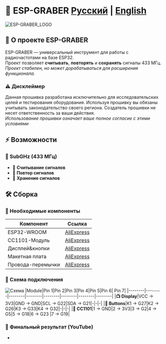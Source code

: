 <div align="left">
  <h1>📡 ESP-GRABER   <a href="#ru">Русский</a> | <a href="#en">English</a></h1>

![ESP-GRABER_LOGO](https://github.com/user-attachments/assets/e6f66f1a-1d12-48be-9113-1946ed3a8d8e)

</div>

<div id="ru">
  
## 🚀 О проекте ESP-GRABER
ESP-GRABER — универсальный инструмент для работы с радиочастотами на базе ESP32.  
Проект позволяет **считывать**, **повторять** и **сохранять** сигналы 433 МГц.  
*Проект стабилен, но может дорабатываться для расширения функционала.*

### ⚠️ Дисклеймер
Данная прошивка разработана исключительно для исследовательских целей и тестирования оборудования. 
Используя прошивку вы обязаны учитывать законодательство своего региона. Создатель прошивки не несет ответственность за ваши действия.                            
*Использование прошивки означает ваше полное согласие с этими условиями*  
## ⚡ Возможности
### 📶 SubGHz (433 МГц)
- 🎯 **Считывание сигналов**
- 🔄 **Повтор сигналов**
- 💾 **Хранение сигналов**

## 🛠️ Сборка
### 🔧 Необходимые компоненты
| Компонент | Ссылка |
|-----------|--------|
| ESP32-WROOM | [AliExpress](https://aliexpress.ru/item/1005004605399313.html) |
| CC1101-Модуль | [AliExpress](https://aliexpress.ru/item/1005008544032996.html) |
| Дисплей&кнопки | [AliExpress](https://aliexpress.ru/item/1005006322355552.html) |
| Макетная плата | [AliExpress](https://aliexpress.ru/item/1005008466693134.html) |
| Провода-перемычки | [AliExpress](https://aliexpress.ru/item/1005007553381854.html) |

### 🔌 Схема подключения
![Схема](https://github.com/user-attachments/assets/cda54f27-3c40-4c8f-980a-df7c30e4257f)
|Module|Pin 1|Pin 2|Pin 3|Pin 4|Pin 5|Pin 6| Pin 7|
|--------|--------|--------|--------|--------|--------|--------|--------|
|**📺 Display**|VCC → 3V3|GND → GND|SCL → G22|SDA → G21|-|-|-|
|**🔘 Buttons**|K1 → G27|K2 → G26|K3 → G33|K4 → G32|-|-|-|
|**📡 CC1101**|1 → GND|2 → 3V3|3 → G2|4 → G5|5 → G18|6 → G23 |7 → G19|

### 📸 Финальный результат (YouTube)
-

<div id="en" hidden>

## 🚀 About ESP-GRABER
ESP-GRABER is a versatile tool for working with radio frequencies based on ESP32.  
The project allows **reading**, **repeating**, and **saving** signals in the 315/433 MHz ranges.  
*The project is stable but may be updated for additional features.*

### ⚠️ Disclaimer
This firmware is designed exclusively for research purposes and hardware testing. 
When using the firmware, you must take into account the laws of your regio. The firmware creator is not responsible for your actions.                            
*Using the firmware means that you fully agree to these terms*     

## ⚡ Features
### 📶 SubGHz (315/433 MHz)
- 🎯 **Signal Grabbing**
- 🔄 **Signal Replay**
- 💾 **Signal Storage**

## 🛠️ Building
### 🔧 Required Components
| Component | Link |
|-----------|------|
| ESP32-WROOM | [AliExpress](https://aliexpress.ru/item/1005004605399313.html) |
| CC1101 Module | [AliExpress](https://aliexpress.ru/item/1005008544032996.html) |
| Display & Buttons | [AliExpress](https://aliexpress.ru/item/1005006322355552.html) |
| Breadboard | [AliExpress](https://aliexpress.ru/item/1005008466693134.html) |
| Jumper Wires | [AliExpress](https://aliexpress.ru/item/1005007553381854.html) |

### 🔌 Connection Scheme
![Scheme](https://github.com/user-attachments/assets/cda54f27-3c40-4c8f-980a-df7c30e4257f)
|Module|Pin 1|Pin 2|Pin 3|Pin 4|Pin 5|Pin 6| Pin 7|
|--------|--------|--------|--------|--------|--------|--------|--------|
|**📺 Display**|VCC → 3V3|GND → GND|SCL → G22|SDA → G21|-|-|-|
|**🔘 Buttons**|K1 → G27|K2 → G26|K3 → G33|K4 → G32|-|-|-|
|**📡 CC1101**|1 → GND|2 → 3V3|3 → G2|4 → G5|5 → G18|6 → G23 |7 → G19|

### 📸 Final Result (YouTube)
-

</div>
